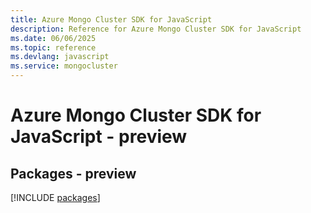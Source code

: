 ```yaml
---
title: Azure Mongo Cluster SDK for JavaScript
description: Reference for Azure Mongo Cluster SDK for JavaScript
ms.date: 06/06/2025
ms.topic: reference
ms.devlang: javascript
ms.service: mongocluster
---
```

# Azure Mongo Cluster SDK for JavaScript - preview
## Packages - preview
[!INCLUDE [packages](mongo-cluster-index.md)]